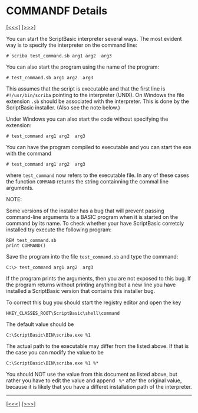 # COMMANDF Details

[\[\<\<\<\]](ug_25.27.md) [\[\>\>\>\]](ug_25.28.md)

You can start the ScriptBasic interpreter several ways. The most evident
way is to specify the interpreter on the command line:

    # scriba test_command.sb arg1 arg2  arg3

You can also start the program using the name of the program:

    # test_command.sb arg1 arg2  arg3

This assumes that the script is executable and that the first line is
`#!/usr/bin/scriba` pointing to the interpreter (UNIX). On Windows the
file extension `.sb` should be associated with the interpreter. This is
done by the ScriptBasic installer. (Also see the note below.)

Under Windows you can also start the code without specifying the
extension:

    # test_command arg1 arg2  arg3

You can have the program compiled to executable and you can start the
exe with the command

    # test_command arg1 arg2  arg3

where `test_command` now refers to the executable file. In any of these
cases the function `COMMAND` returns the string containning the commal
line arguments.

NOTE:

Some versions of the installer has a bug that will prevent passing
command-line arguments to a BASIC program when it is started on the
command by its name. To check whether your have ScriptBasic corretcly
installed try execute the following program:

    REM test_command.sb
    print COMMAND()

Save the program into the file `test_command.sb` and type the command:

    C:\> test_command arg1 arg2  arg3

If the program prints the arguments, then you are not exposed to this
bug. If the program returns without printing anything but a new line you
have installed a ScriptBasic version that contains this installer bug.

To correct this bug you should start the registry editor and open the
key

    HKEY_CLASSES_ROOT\ScriptBasic\shell\command

The default value should be

    C:\ScriptBasic\BIN\scriba.exe %1

The actual path to the executable may differ from the listed above. If
that is the case you can modify the value to be

    C:\ScriptBasic\BIN\scriba.exe %1 %*

You should NOT use the value from this document as listed above, but
rather you have to edit the value and append `  %* ` after the original
value, because it is likely that you have a differet installation path
of the interpreter.

-----

[\[\<\<\<\]](ug_25.27.md) [\[\>\>\>\]](ug_25.28.md)
